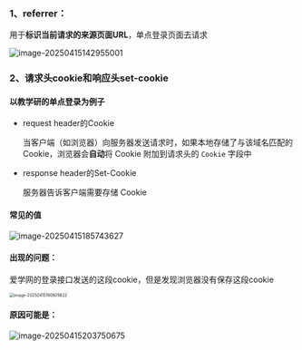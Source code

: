 ### 1、referrer：

用于**标识当前请求的来源页面URL**，单点登录页面去请求

![image-20250415142955001](/Users/soup/Documents/2025年工作包/images/image-20250415142955001.png)

### 2、请求头cookie和响应头set-cookie

#### 以教学研的单点登录为例子

- request header的Cookie

  当客户端（如浏览器）向服务器发送请求时，如果本地存储了与该域名匹配的 Cookie，浏览器会**自动**将 Cookie 附加到请求头的 `Cookie` 字段中

- response header的Set-Cookie

  服务器告诉客户端需要存储 Cookie

#### 常见的值

![image-20250415185743627](/Users/soup/Documents/2025年工作包/images/image-20250415185743627.png)

#### 出现的问题：

爱学网的登录接口发送的这段cookie，但是发现浏览器没有保存这段cookie

<img src="/Users/soup/Documents/2025年工作包/images/image-20250415190605622.png" alt="image-20250415190605622" style="zoom:50%;" />

#### 原因可能是：

![image-20250415203750675](/Users/soup/Documents/2025年工作包/images/image-20250415203750675.png)